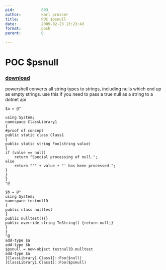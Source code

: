 ```yaml
---
pid:            893
author:         karl prosser
title:          POC $psnull
date:           2009-02-23 13:23:43
format:         posh
parent:         0

---
```


# POC $psnull

### [download](//scripts/893.ps1)

powershell converts all string types to strings, including nulls which end up as empty strings. use this if you need to pass a true null as a string to a dotnet api 

```posh
$a = @"

using System;
namespace ClassLibrary1
{
#proof of concept
public static class Class1
{
public static string Foo(string value)
{
if (value == null)
    return "Special processing of null.";
else
    return "'" + value + "' has been processed.";
}
}
}
"@

$b = @"
using System;
namespace testnullD
{
public class nulltest
{
public nulltest(){}
public override string ToString() {return null;}
}
}
"@
add-type $a
add-type $b
$psnull = new-object testnullD.nulltest
add-type $a
[ClassLibrary1.Class1]::Foo($null)
[ClassLibrary1.Class1]::Foo($psnull)
```
